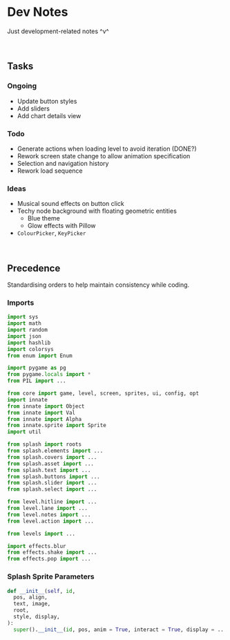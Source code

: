 # Dev Notes

Just development-related notes ^v^


<br>


## Tasks

### Ongoing
- Update button styles
- Add sliders
- Add chart details view

### Todo
- Generate actions when loading level to avoid iteration (DONE?)
- Rework screen state change to allow animation specification
- Selection and navigation history
- Rework load sequence

### Ideas
- Musical sound effects on button click
- Techy node background with floating geometric entities
  - Blue theme
  - Glow effects with Pillow
- `ColourPicker`, `KeyPicker`


<br>


## Precedence

Standardising orders to help maintain consistency while coding.

### Imports

```py
import sys
import math
import random
import json
import hashlib
import colorsys
from enum import Enum

import pygame as pg
from pygame.locals import *
from PIL import ...

from core import game, level, screen, sprites, ui, config, opt
import innate
from innate import Object
from innate import Val
from innate import Alpha
from innate.sprite import Sprite
import util

from splash import roots
from splash.elements import ...
from splash.covers import ...
from splash.asset import ...
from splash.text import ...
from splash.buttons import ...
from splash.slider import ...
from splash.select import ...

from level.hitline import ...
from level.lane import ...
from level.notes import ...
from level.action import ...

from levels import ...

import effects.blur
from effects.shake import ...
from effects.pop import ...
```

### Splash Sprite Parameters

```py
def __init__(self, id,
  pos, align,
  text, image,
  root,
  style, display,
):
  super().__init__(id, pos, anim = True, interact = True, display = ...)
```

<!-- this file is just for me, btw -->
